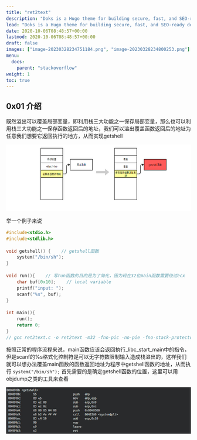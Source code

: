 ```yaml
---
title: "ret2text"
description: "Doks is a Hugo theme for building secure, fast, and SEO-ready documentation websites, which you can easily update and customize."
lead: "Doks is a Hugo theme for building secure, fast, and SEO-ready documentation websites, which you can easily update and customize."
date: 2020-10-06T08:48:57+00:00
lastmod: 2020-10-06T08:48:57+00:00
draft: false
images: ["image-20230328234751184.png", "image-20230328234800253.png"]
menu:
  docs:
    parent: "stackoverflow"
weight: 1
toc: true
---
```


## 0x01 介绍

既然溢出可以覆盖局部变量，即利用栈三大功能之一保存局部变量，那么也可以利用栈三大功能之一保存函数返回后的地址，我们可以溢出覆盖函数返回后的地址为任意我们想要它返回执行的地方，从而实现getshell

![image-20230328234751184.png](image-20230328234751184.png)

举一个例子来说

```c
#include<stdio.h>
#include<stdlib.h>

void getshell() {    // getshell函数
    system("/bin/sh");
}

void run(){    // 写run函数的目的是为了简化，因为现在32位main函数需要绕过ecx
    char buf[0x10];    // local variable
    printf("input: ");
    scanf("%s", buf);
}

int main(){
    run();
    return 0;
}
// gcc ret2text.c -o ret2text -m32 -fno-pic -no-pie -fno-stack-protector
```

按照正常的程序流程来说，main函数应该会返回执行\_libc\_start\_main中的指令，但是scanf的%s格式化控制符是可以无字符数限制输入造成栈溢出的，这样我们就可以想办法覆盖main函数的函数返回地址为程序中getshell函数的地址，从而执行 `system("/bin/sh");`
首先需要的是确定getshell函数的位置，这里可以用objdump之类的工具来查看

![image-20230328234800253.png](image-20230328234800253.png)

